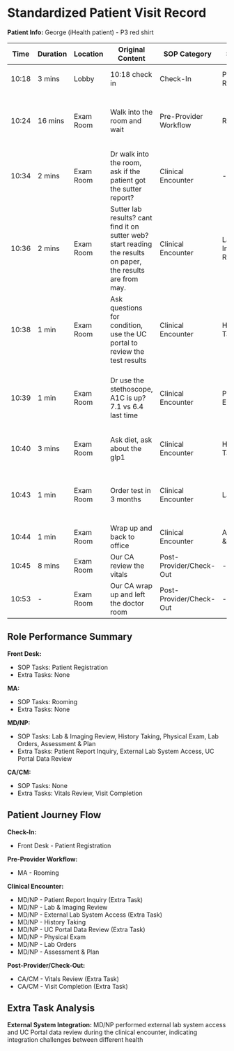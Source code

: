 # Standardized Patient Visit Record

**Patient Info:** George (iHealth patient) - P3 red shirt

| Time | Duration | Location | Original Content | SOP Category | SOP Task | Completed Checklist | Primary Role | Extra Task |
|------|----------|----------|------------------|--------------|----------|-------------------|--------------|------------|
| 10:18 | 3 mins | Lobby | 10:18 check in | Check-In | Patient Registration | ☐ Arrival time recorded | Front Desk | - |
| 10:24 | 16 mins | Exam Room | Walk into the room and wait | Pre-Provider Workflow | Rooming | ☐ Patient called from lobby<br>☐ Escorted to correct room | MA | - |
| 10:34 | 2 mins | Exam Room | Dr walk into the room, ask if the patient got the sutter report? | Clinical Encounter | - | - | MD/NP | Patient Report Inquiry |
| 10:36 | 2 mins | Exam Room | Sutter lab results? cant find it on sutter web? start reading the results on paper, the results are from may. | Clinical Encounter | Lab & Imaging Review | ☐ Results reviewed in EHR | MD/NP | External Lab System Access |
| 10:38 | 1 min | Exam Room | Ask questions for condition, use the UC portal to review the test results | Clinical Encounter | History Taking | ☐ Chief complaint reviewed | MD/NP | UC Portal Data Review |
| 10:39 | 1 min | Exam Room | Dr use the stethoscope, A1C is up? 7.1 vs 6.4 last time | Clinical Encounter | Physical Exam | ☐ Systems examined per complaint<br>☐ Results entered in EHR | MD/NP | - |
| 10:40 | 3 mins | Exam Room | Ask diet, ask about the glp1 | Clinical Encounter | History Taking | ☐ Medications & allergies confirmed | MD/NP | - |
| 10:43 | 1 min | Exam Room | Order test in 3 months | Clinical Encounter | Lab Orders | ☐ Orders entered in EHR<br>☐ Instructions explained | MD/NP | - |
| 10:44 | 1 min | Exam Room | Wrap up and back to office | Clinical Encounter | Assessment & Plan | ☐ Follow-up arranged | MD/NP | - |
| 10:45 | 8 mins | Exam Room | Our CA review the vitals | Post-Provider/Check-Out | - | - | CA/CM | Vitals Review |
| 10:53 | - | Exam Room | Our CA wrap up and left the doctor room | Post-Provider/Check-Out | - | - | CA/CM | Visit Completion |

## Role Performance Summary

**Front Desk:**
- SOP Tasks: Patient Registration
- Extra Tasks: None

**MA:**
- SOP Tasks: Rooming
- Extra Tasks: None

**MD/NP:**
- SOP Tasks: Lab & Imaging Review, History Taking, Physical Exam, Lab Orders, Assessment & Plan
- Extra Tasks: Patient Report Inquiry, External Lab System Access, UC Portal Data Review

**CA/CM:**
- SOP Tasks: None
- Extra Tasks: Vitals Review, Visit Completion

## Patient Journey Flow

**Check-In:**
- Front Desk - Patient Registration

**Pre-Provider Workflow:**
- MA - Rooming

**Clinical Encounter:**
- MD/NP - Patient Report Inquiry (Extra Task)
- MD/NP - Lab & Imaging Review
- MD/NP - External Lab System Access (Extra Task)
- MD/NP - History Taking
- MD/NP - UC Portal Data Review (Extra Task)
- MD/NP - Physical Exam
- MD/NP - Lab Orders
- MD/NP - Assessment & Plan

**Post-Provider/Check-Out:**
- CA/CM - Vitals Review (Extra Task)
- CA/CM - Visit Completion (Extra Task)

## Extra Task Analysis

**External System Integration:** MD/NP performed external lab system access and UC Portal data review during the clinical encounter, indicating integration challenges between different health